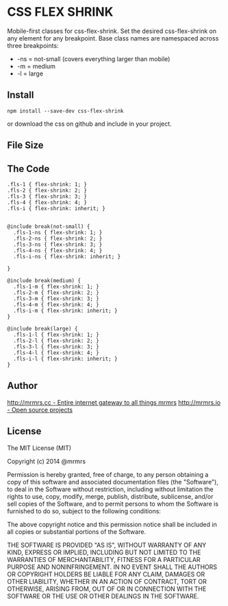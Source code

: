 # CSS FLEX SHRINK

  Mobile-first classes for css-flex-shrink.
  Set the desired css-flex-shrink on any element for any breakpoint.
  Base class names are namespaced across three breakpoints:

*  -ns = not-small (covers everything larger than mobile)
*  -m  = medium
*  -l  = large

## Install
```
npm install --save-dev css-flex-shrink
```
or download the css on github and include in your project.

## File Size


## The Code
```
.fls-1 { flex-shrink: 1; }
.fls-2 { flex-shrink: 2; }
.fls-3 { flex-shrink: 3; }
.fls-4 { flex-shrink: 4; }
.fls-i { flex-shrink: inherit; }


@include break(not-small) {
  .fls-1-ns { flex-shrink: 1; }
  .fls-2-ns { flex-shrink: 2; }
  .fls-3-ns { flex-shrink: 3; }
  .fls-4-ns { flex-shrink: 4; }
  .fls-i-ns { flex-shrink: inherit; }

}

@include break(medium) {
  .fls-1-m { flex-shrink: 1; }
  .fls-2-m { flex-shrink: 2; }
  .fls-3-m { flex-shrink: 3; }
  .fls-4-m { flex-shrink: 4; }
  .fls-i-m { flex-shrink: inherit; }
}

@include break(large) {
  .fls-1-l { flex-shrink: 1; }
  .fls-2-l { flex-shrink: 2; }
  .fls-3-l { flex-shrink: 3; }
  .fls-4-l { flex-shrink: 4; }
  .fls-i-l { flex-shrink: inherit; }
}

```

## Author

[http://mrmrs.cc - Entire internet gateway to all things mrmrs](http://mrmrs.cc)
[http://mrmrs.io - Open source projects](http://mrmrs.io)

## License

The MIT License (MIT)

Copyright (c) 2014 @mrmrs

Permission is hereby granted, free of charge, to any person obtaining a copy
of this software and associated documentation files (the "Software"), to deal
in the Software without restriction, including without limitation the rights
to use, copy, modify, merge, publish, distribute, sublicense, and/or sell
copies of the Software, and to permit persons to whom the Software is
furnished to do so, subject to the following conditions:

The above copyright notice and this permission notice shall be included in
all copies or substantial portions of the Software.

THE SOFTWARE IS PROVIDED "AS IS", WITHOUT WARRANTY OF ANY KIND, EXPRESS OR
IMPLIED, INCLUDING BUT NOT LIMITED TO THE WARRANTIES OF MERCHANTABILITY,
FITNESS FOR A PARTICULAR PURPOSE AND NONINFRINGEMENT. IN NO EVENT SHALL THE
AUTHORS OR COPYRIGHT HOLDERS BE LIABLE FOR ANY CLAIM, DAMAGES OR OTHER
LIABILITY, WHETHER IN AN ACTION OF CONTRACT, TORT OR OTHERWISE, ARISING FROM,
OUT OF OR IN CONNECTION WITH THE SOFTWARE OR THE USE OR OTHER DEALINGS IN
THE SOFTWARE.

